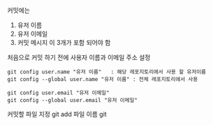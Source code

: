 커밋에는
1. 유저 이름
2. 유저 이메일
3. 커밋 메시지
이 3개가 포함 되어야 함

처음으로 커밋 하기 전에 사용자 이름과 이메일 주소 설정
```
git config user.name "유저 이름"   : 해당 레포지토리에서 사용 할 유저이름
git config --global user.name "유저 이름" : 전체 레포지토리에서 사용
```
```
git config user.email "유저 이메일"
git config --global user.email "유저 이메일"
```

커밋할 파일 지정
git add 파일 이름
git 
